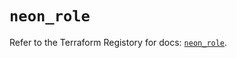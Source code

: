 # `neon_role`

Refer to the Terraform Registory for docs: [`neon_role`](https://registry.terraform.io/providers/kislerdm/neon/0.2.5/docs/resources/role).
